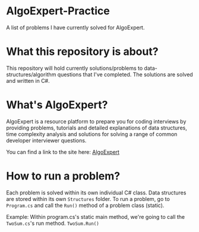 # AlgoExpert-Practice
A list of problems I have currently solved for AlgoExpert.

# What this repository is about?
This repository will hold currently solutions/problems to data-structures/algorithm questions that I've completed. The solutions are solved and written in C#.

# What's AlgoExpert?
AlgoExpert is a resource platform to prepare you for coding interviews by providing problems, tutorials and detailed explanations of data structures, time complexity analysis and solutions for solving a range of common developer interviewer questions.

You can find a link to the site here: [AlgoExpert](https://www.algoexpert.io/product)

# How to run a problem?
Each problem is solved within its own individual C# class. Data structures are stored within its own `Structures` folder. To run a problem, go to `Program.cs` and call the `Run()` method of a problem class (static).

Example: Within program.cs's static main method, we're going to call the `TwoSum.cs`'s run method.
`TwoSum.Run()`

